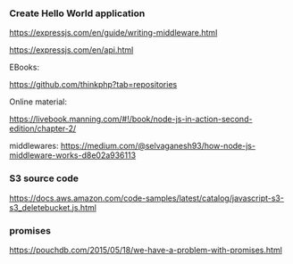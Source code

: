 

### Create Hello World application

https://expressjs.com/en/guide/writing-middleware.html


https://expressjs.com/en/api.html


EBooks:

https://github.com/thinkphp?tab=repositories


Online material:

https://livebook.manning.com/#!/book/node-js-in-action-second-edition/chapter-2/


middlewares:
https://medium.com/@selvaganesh93/how-node-js-middleware-works-d8e02a936113

### S3 source code
https://docs.aws.amazon.com/code-samples/latest/catalog/javascript-s3-s3_deletebucket.js.html


### promises

https://pouchdb.com/2015/05/18/we-have-a-problem-with-promises.html
